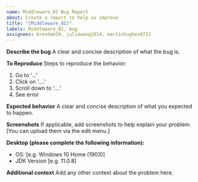```yaml
---
name: Middleware_01 Bug Report
about: Create a report to help us improve
title: "[Middleware_01]"
labels: Middleware_01, bug
assignees: brendam19, juliawang2014, martinhughes0722
---
```


**Describe the bug**
A clear and concise description of what the bug is.

**To Reproduce**
Steps to reproduce the behavior:

1. Go to '...'
2. Click on '....'
3. Scroll down to '....'
4. See error

**Expected behavior**
A clear and concise description of what you expected to happen.

**Screenshots**
If applicable, add screenshots to help explain your problem. [You can upload them via the edit menu.]

**Desktop (please complete the following information):**

- OS: [e.g. Windows 10 Home (1903)]
- JDK Version [e.g. 11.0.8]

**Additional context**
Add any other context about the problem here.
